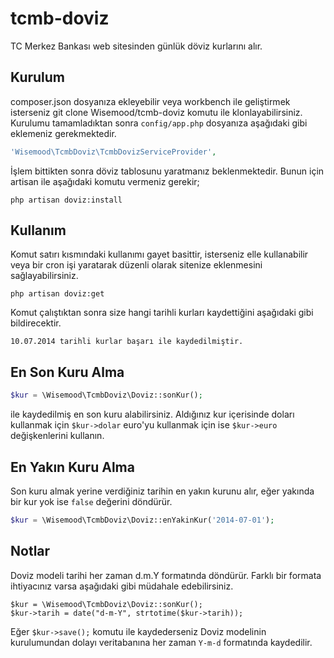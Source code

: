 tcmb-doviz
==========

TC Merkez Bankası web sitesinden günlük döviz kurlarını alır.

Kurulum
-------

composer.json dosyanıza ekleyebilir veya workbench ile geliştirmek isterseniz git clone Wisemood/tcmb-doviz komutu ile
klonlayabilirsiniz. Kurulumu tamamladıktan sonra ```config/app.php``` dosyanıza aşağıdaki gibi eklemeniz gerekmektedir.

```php
'Wisemood\TcmbDoviz\TcmbDovizServiceProvider',
```

İşlem bittikten sonra döviz tablosunu yaratmanız beklenmektedir. Bunun için artisan ile aşağıdaki komutu vermeniz gerekir;

```
php artisan doviz:install
```

Kullanım
--------

Komut satırı kısmındaki kullanımı gayet basittir, isterseniz elle kullanabilir veya bir cron işi yaratarak düzenli olarak
sitenize eklenmesini sağlayabilirsiniz.

```
php artisan doviz:get
```

Komut çalıştıktan sonra size hangi tarihli kurları kaydettiğini aşağıdaki gibi bildirecektir.

```
10.07.2014 tarihli kurlar başarı ile kaydedilmiştir.
```

En Son Kuru Alma
----------------

```php
$kur = \Wisemood\TcmbDoviz\Doviz::sonKur();
```

ile kaydedilmiş en son kuru alabilirsiniz. Aldığınız kur içerisinde doları kullanmak için ```$kur->dolar``` euro'yu
kullanmak için ise ```$kur->euro``` değişkenlerini kullanın.

En Yakın Kuru Alma
------------------

Son kuru almak yerine verdiğiniz tarihin en yakın kurunu alır, eğer yakında bir kur yok ise ```false``` değerini
döndürür.

```php
$kur = \Wisemood\TcmbDoviz\Doviz::enYakinKur('2014-07-01');
```

Notlar
------

Doviz modeli tarihi her zaman d.m.Y formatında döndürür. Farklı bir formata ihtiyacınız varsa aşağıdaki gibi müdahale
edebilirsiniz.

```
$kur = \Wisemood\TcmbDoviz\Doviz::sonKur();
$kur->tarih = date("d-m-Y", strtotime($kur->tarih));
```

Eğer ```$kur->save();``` komutu ile kaydederseniz Doviz modelinin kurulumundan dolayı veritabanına her zaman ```Y-m-d```
formatında kaydedilir.
